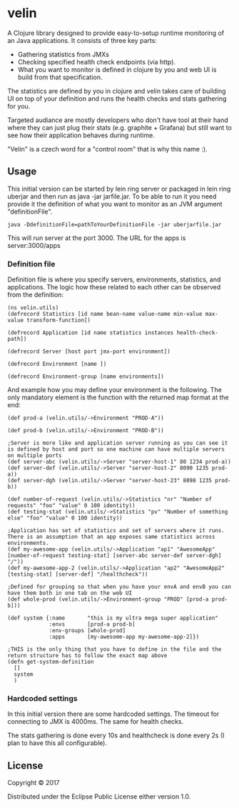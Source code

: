 # velin

A Clojure library designed to provide easy-to-setup runtime monitoring of an Java applications. It consists of three key parts:
- Gathering statistics from JMXs
- Checking specified health check endpoints (via http).
- What you want to monitor is defined in clojure by you and web UI is build from that specification.

The statistics are defined by you in clojure and velin takes care of building UI on top of your definition and runs the health checks and stats gathering for you.

Targeted audiance are mostly developers who don't have tool at their hand where they can just plug their stats (e.g. graphite + Grafana) but still want to see how their application
behaves during runtime.

"Velin" is a czech word for a "control room" that is why this name :).

## Usage

This initial version can be started by lein ring server or packaged in lein ring uberjar and then run as java -jar jarfile.jar. To be able to run it you need provide
it the definition of what you want to monitor as an JVM argument "definitionFile".

```
java -DdefinitionFile=pathToYourDefinitionFile -jar uberjarfile.jar
```
This will run server at the port 3000. The URL for the apps is server:3000/apps


### Definition file
Definition file is where you specify servers, environments, statistics, and applications. The logic how these related to each other can be observed from the definition:
```
(ns velin.utils)
(defrecord Statistics [id name bean-name value-name min-value max-value transform-function])

(defrecord Application [id name statistics instances health-check-path])

(defrecord Server [host port jmx-port environment])

(defrecord Environment [name ])

(defrecord Environment-group [name environments])
```

And example how you may define your environment is the following. The only mandatory element is the function with the returned map format at the end:

```
(def prod-a (velin.utils/->Environment "PROD-A"))

(def prod-b (velin.utils/->Environment "PROD-B"))

;Server is more like and application server running as you can see it is defined by host and port so one machine can have multiple servers on multiple ports
(def server-abc (velin.utils/->Server "server-host-1" 80 1234 prod-a))
(def server-def (velin.utils/->Server "server-host-2" 8090 1235 prod-a))
(def server-dgh (velin.utils/->Server "server-host-23" 8098 1235 prod-b))

(def number-of-request (velin.utils/->Statistics "nr" "Number of requests" "foo" "value" 0 100 identity))
(def testing-stat (velin.utils/->Statistics "pv" "Number of something else" "foo" "value" 0 100 identity))

;Application has set of statistics and set of servers where it runs. There is an assumption that an app exposes same statistics across environments.
(def my-awesome-app (velin.utils/->Application "ap1" "AwesomeApp" [number-of-request testing-stat] [server-abc server-def server-dgh] "/"))
(def my-awesome-app-2 (velin.utils/->Application "ap2" "AwesomeApp2" [testing-stat] [server-def] "/healthcheck"))

;Defined for grouping so that when you have your envA and envB you can have them both in one tab on the web UI
(def whole-prod (velin.utils/->Environment-group "PROD" [prod-a prod-b]))

(def system {:name       "this is my ultra mega super application"
             :envs       [prod-a prod-b]
             :env-groups [whole-prod]
             :apps       [my-awesome-app my-awesome-app-2]})

;THIS is the only thing that you have to define in the file and the return structure has to follow the exact map above
(defn get-system-definition
  []
  system
  )
```

### Hardcoded settings
In this initial version there are some hardcoded settings. The timeout for connecting to JMX is 4000ms. The same for health checks.

The stats gathering is done every 10s and healthcheck is done every 2s (I plan to have this all configurable).


## License

Copyright © 2017

Distributed under the Eclipse Public License either version 1.0.
